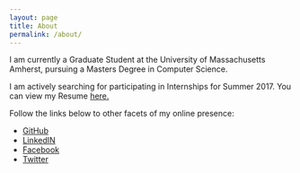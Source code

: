 ```yaml
---
layout: page
title: About
permalink: /about/
---
```


I am currently a Graduate Student at the University of Massachusetts Amherst, pursuing a Masters Degree in Computer Science.

<!-- I am actively searching for participating in Internships for Summer 2017. You can view my Resume [here](../Resume/) -->
I am actively searching for participating in Internships for Summer 2017. You can view my Resume <a href="../Resume/Nishit_Parekh_Resume.pdf">here.</a>

Follow the links below to other facets of my online presence:

* [GitHub](https://www.github.com/parekhnish)
* [LinkedIN](https://www.linkedin.com/in/nishit-parekh)
* [Facebook](https://www.facebook.com/parekhnish)
* [Twitter](https://www.twitter.com/parekhnish)